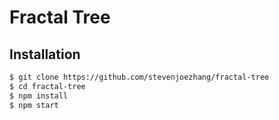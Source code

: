 # Fractal Tree

## Installation

```bash
$ git clone https://github.com/stevenjoezhang/fractal-tree
$ cd fractal-tree
$ npm install
$ npm start
```

